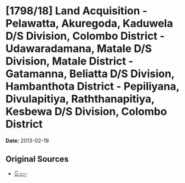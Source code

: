 # [1798/18] Land Acquisition - Pelawatta, Akuregoda, Kaduwela D/S Division, Colombo District - Udawaradamana, Matale D/S Division, Matale District - Gatamanna, Beliatta D/S Division, Hambanthota District - Pepiliyana, Divulapitiya, Raththanapitiya, Kesbewa D/S Division, Colombo District

**Date:** 2013-02-19

## Original Sources

- [සිංහල](https://documents.gov.lk/view/extra-gazettes/2013/2/1798-18_S.pdf)
